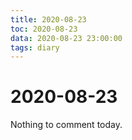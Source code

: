 ```yaml
---
title: 2020-08-23
toc: 2020-08-23
data: 2020-08-23 23:00:00
tags: diary
---
```



# 2020-08-23

Nothing to comment today.
